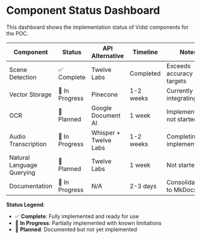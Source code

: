 # Component Status Dashboard

This dashboard shows the implementation status of Vidst components for the POC.

| Component | Status | API Alternative | Timeline | Notes |
|-----------|--------|-----------------|----------|-------|
| Scene Detection | ✅ Complete | Twelve Labs | Completed | Exceeds accuracy targets |
| Vector Storage | 🔄 In Progress | Pinecone | 1-2 weeks | Currently integrating API |
| OCR | 📝 Planned | Google Document AI | 1 week | Implementation not started |
| Audio Transcription | 🔄 In Progress | Whisper + Twelve Labs | 1-2 weeks | Completing implementation |
| Natural Language Querying | 📝 Planned | Twelve Labs | 1 week | Not started |
| Documentation | 🔄 In Progress | N/A | 2-3 days | Consolidating to MkDocs |

**Status Legend**:

- ✅ **Complete**: Fully implemented and ready for use
- 🔄 **In Progress**: Partially implemented with known limitations
- 📝 **Planned**: Documented but not yet implemented
